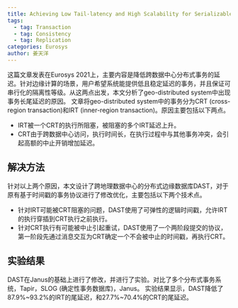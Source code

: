 ```yaml
---
title: Achieving Low Tail-latency and High Scalability for Serializable Transactions in Edge Computing
tags:
  - tag: Transaction
  - tag: Consistency
  - tag: Replication
categories: Eurosys
author: 姜天洋
---
```


这篇文章发表在Eurosys 2021上，主要内容是降低跨数据中心分布式事务的延迟。针对边缘计算的场景，用户希望系统能提供低且稳定延迟的事务，并且保证可串行化的隔离性等级。从这两点出发，本文分析了geo-distributed system中出现事务长尾延迟的原因。
文章将geo-distributed system中的事务分为CRT (cross-region transaction)和IRT (inner-region transaction)。原因主要包括以下两点。
- IRT被一个CRT的执行所阻塞，被阻塞的多个IRT延迟上升。
- CRT由于跨数据中心访问，执行时间长，在执行过程中与其他事务冲突，会引起高额的中止开销增加延迟。

## 解决方法

针对以上两个原因，本文设计了跨地理数据中心的分布式边缘数据库DAST，对于原有基于时间戳的事务协议进行了修改优化，主要包括以下两个技术点。
- 针对IRT可能被CRT阻塞的问题，DAST使用了可弹性的逻辑时间戳，允许IRT的执行穿插到CRT执行之前执行。
- 针对CRT执行有可能被中止引起重试，DAST使用了一个两阶段提交的协议，第一阶段先通过消息交互为CRT确定一个不会被中止的时间戳，再执行CRT。

## 实验结果

DAST在Janus的基础上进行了修改，并进行了实验。对比了多个分布式事务系统，Tapir，SLOG (确定性事务数据库)，Janus。
实验结果显示，DAST降低了87.9%~93.2%的IRT的尾延迟，和27.7%~70.4%的CRT的尾延迟。

